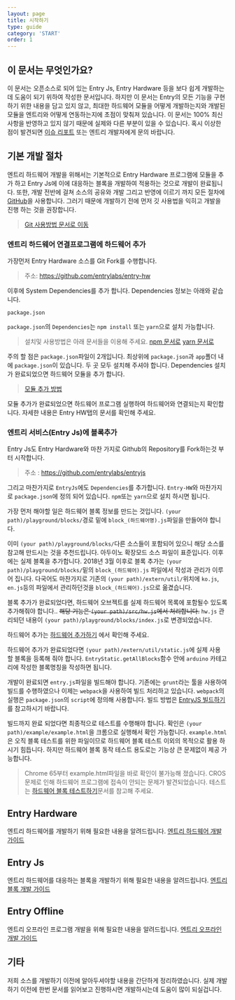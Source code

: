 ```yaml
---
layout: page
title: 시작하기
type: guide
category: 'START'
order: 1
---
```


## 이 문서는 무엇인가요?
이 문서는 오픈소스로 되어 있는 Entry Js, Entry Hardware 등을 보다 쉽게 개발하는데 도움이 되기 위하여 작성한 문서입니다. 하지만 이 문서는 Entry의 모든 기능을 구현하기 위한 내용을 담고 있지 않고, 최대한 하드웨어 모듈을 어떻게 개발하는지와 개발된 모듈을 엔트리와 어떻게 연동하는지에 초점이 맞춰져 있습니다. 이 문서는 100% 최신 사항을 반영하고 있지 않기 때문에 실제와 다른 부분이 있을 수 있습니다. 혹시 이상한 점이 발견되면 [이슈 리포트](https://github.com/entrylabs/docs/issues) 또는 엔트리 개발자에게 문의 바랍니다.

## 기본 개발 절차
엔트리 하드웨어 개발을 위해서는 기본적으로 Entry Hardware 프로그램에 모듈을 추가 하고 Entry Js에 이에 대응하는 블록을 개발하여 적용하는 것으로 개발이 완료됩니다. 또한, 개발 전반에 걸쳐 소스의 공유와 개발 그리고 반영에 이르기 까지 모든 절차에 [GitHub](https://www.github.com)을 사용합니다. 그러기 때문에 개발하기 전에 먼저 깃 사용법을 익히고 개발을 진행 하는 것을 권장합니다.

> [Git 사용방법 문서로 이동](/docs/guide/etc/2016-05-03-git_fork.html)

### 엔트리 하드웨어 연결프로그램에 하드웨어 추가
가장먼저 Entry Hardware 소스를 Git Fork를 수행합니다.
> 주소: https://github.com/entrylabs/entry-hw  

이후에 System Dependencies를 추가 합니다. Dependencies 정보는 아래와 같습니다.
``` text
package.json
```
`package.json`의 `Dependencies`는 `npm install` 또는 `yarn`으로 설치 가능합니다.
> 설치및 사용방법은 아래 문서들을 이용해 주세요.
[npm 문서로](https://docs.npmjs.com/getting-started/what-is-npm)
[yarn 문서로](https://yarnpkg.com/en/docs/getting-started)

주의 할 점은 `package.json`파일이 2개입니다. 최상위에 `package.json`과 `app`폴더 내에 `package.json`이 있습니다. 두 곳 모두 설치해 주셔야 합니다. Dependencies 설치가 완료되었으면 하드웨어 모듈을 추가 합니다.
> [모듈 추가 방법](./entry-hw/2016-05-03-add_module.html)

모듈 추가가 완료되었으면 하드웨어 프로그램 실행하여 하드웨어와 연결되는지 확인합니다.
자세한 내용은 Entry HW탭의 문서를 확인해 주세요.

### 엔트리 서비스(Entry Js)에 블록추가  
Entry Js도 Entry Hardware와 마찬 가지로 Github의 Repository를 Fork하는것 부터 시작합니다.
> 주소 : https://github.com/entrylabs/entryjs

그리고 마찬가지로 `EntryJs`에도 `Dependencies`를 추가합니다. `Entry-HW`와 마찬가지로 `package.json`에 정의 되어 있습니다. `npm`또는 `yarn`으로 설치 하시면 됩니다.

가장 먼저 해야할 일은 하드웨어 블록 정보를 만드는 것입니다. `(your path)/playground/blocks/`경로 밑에 `block_(하드웨어명).js`파일을 만들어야 합니다.

이미 `(your path)/playground/blocks/`다른 소스들이 포함되어 있으니 해당 소스를 참고해 만드시는 것을 추천드립니다. 아두이노 확장모드 소스 파일이 표준입니다. 이후에는 실제 블록을 추가합니다. 2018년 3월 이후로 블록 추가는 `(your path)/playground/blocks/`밑의 `block_(하드웨어).js` 파일에서 작성과 관리가 이루어 집니다. 다국어도 마찬가지로 기존의 `(your path)/extern/util/`위치에 `ko.js`, `en.js`등의 파일에서 관리하던것을 `block_(하드웨어).js`으로 옮겼습니다.

블록 추가가 완료되었다면, 하드웨어 오브젝트를 실제 하드웨어 목록에 포함될수 있도록 추가해줘야 합니다.. ~~해당 기능은 `(your path)/src/hw.js`에서 처리합니다.~~ `hw.js` 관리되던 내용이 `(your path)/playground/blocks/index.js`로 변경되었습니다.

하드웨어 추가는 [하드웨어 추가하기](/docs/guide/entryjs/2018-03-14-add_hardware.html) 에서 확인해 주세요.

하드웨어 추가가 완료되었다면 `(your path)/extern/util/static.js`에 실제 사용 할 블록을 등록해 줘야 합니다. `EntryStatic.getAllBlocks`함수 안에 `arduino` 카테고리에 작성한 블록명칭을 작성하면 됩니다.

개발이 완료되면 `entry.js`파일을 빌드해야 합니다. 기존에는 `grunt`라는 툴을 사용하여 빌드를 수행하였으나 이제는 `webpack`을 사용하여 빌드 처리하고 있습니다. `webpack`의 실행은 `package.json`의 `script`에 정의해 사용합니다. 빌드 방법은 [EntryJS 빌드하기](/docs/guide/entryjs/2016-12-26-setting_environments.html#EntryJS-%EB%B9%8C%EB%93%9C%ED%95%98%EA%B8%B0)를 참고하시기 바랍니다.

빌드까지 완료 되었다면 최종적으로 테스트를 수행해야 합니다. 확인은 `(your path)/example/example.html`을 크롬으로 실행해서 확인 가능합니다. `example.html`은 오직 블록 테스트를 위한 파일이므로 하드웨어 블록 테스트 이외의 목적으로 활용 하시기 힘듭니다. 하지만 하드웨어 블록 동작 테스트 용도로는 기능상 큰 문제없이 제공 가능합니다.

> Chrome 65부터 example.html파일을 바로 확인이 불가능해 졌습니다. CROS문제로 인해 하드웨어 프로그램에 접속이 안되는 문제가 발견되었습니다. 테스트는 [하드웨어 블록 테스트하기](/docs/guide/entryjs/2018-03-23-test_hardware.html)문서를 참고해 주세요.

## Entry Hardware
엔트리 하드웨어를 개발하기 위해 필요한 내용을 알려드립니다.
[엔트리 하드웨어 개발 가이드](/docs/guide/entry-hw/2016-05-01-getting_started.html)

## Entry Js
엔트리 하드웨어를 대응하는 블록을 개발하기 위해 필요한 내용을 알려드립니다.
[엔트리 블록 개발 가이드](/docs/guide/entryjs/2016-12-26-setting_environments.html)

## Entry Offline
엔트리 오프라인 프로그램 개발을 위해 필요한 내용을 알려드립니다.
[엔트리 오프라인 개발 가이드](/docs/guide/entry-mini/2016-12-12-getting_started.html)

## 기타
저희 소스를 개발하기 이전에 알아두셔야할 내용을 간단하게 정리하였습니다. 실제 개발하기 이전에 한번 문서를 읽어보고 진행하시면 개발하시는데 도움이 많이 되실겁니다.
